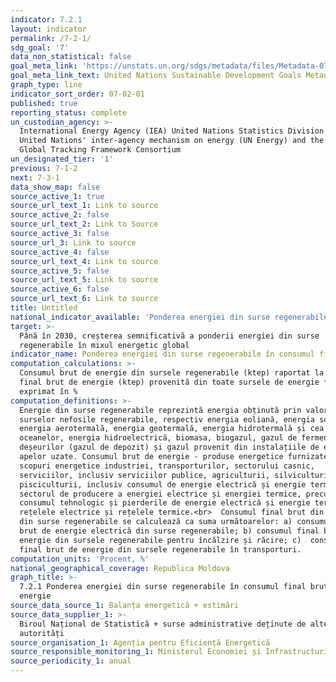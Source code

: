 ```yaml
---
indicator: 7.2.1
layout: indicator
permalink: /7-2-1/
sdg_goal: '7'
data_non_statistical: false
goal_meta_link: 'https://unstats.un.org/sdgs/metadata/files/Metadata-07-02-01.pdf '
goal_meta_link_text: United Nations Sustainable Development Goals Metadata (PDF 216 KB)
graph_type: line
indicator_sort_order: 07-02-01
published: true
reporting_status: complete
un_custodian_agency: >-
  International Energy Agency (IEA) United Nations Statistics Division (UNSD)
  United Nations' inter-agency mechanism on energy (UN Energy) and the SE4ALL
  Global Tracking Framework Consortium
un_designated_tier: '1'
previous: 7-1-2
next: 7-3-1
data_show_map: false
source_active_1: true
source_url_text_1: Link to source
source_active_2: false
source_url_text_2: Link to Source
source_active_3: false
source_url_3: Link to source
source_active_4: false
source_url_text_4: Link to source
source_active_5: false
source_url_text_5: Link to source
source_active_6: false
source_url_text_6: Link to source
title: Untitled
national_indicator_available: 'Ponderea energiei din surse regenerabile în consumul final brut de energie, %'
target: >-
  Până în 2030, creșterea semnificativă a ponderii energiei din surse
  regenerabile în mixul energetic global
indicator_name: Ponderea energiei din surse regenerabile în consumul final de energie
computation_calculations: >-
  Consumul brut de energie din sursele regenerabile (ktep) raportat la Consumul
  final brut de energie (ktep) provenită din toate sursele de energie *100,
  exprimat în %
computation_definitions: >-
  Energie din surse regenerabile reprezintă energia obținută prin valorificarea
  surselor nefosile regenerabile, respectiv energia eoliană, energia solară,
  energia aerotermală, energia geotermală, energia hidrotermală și cea a
  oceanelor, energia hidroelectrică, biomasa, biogazul, gazul de fermentare a
  deșeurilor (gazul de depozit) și gazul provenit din instalațiile de epurare a
  apelor uzate. Consumul brut de energie - produse energetice furnizate în
  scopuri energetice industriei, transporturilor, sectorului casnic,
  serviciilor, inclusiv serviciilor publice, agriculturii, silviculturii, și
  pisciculturii, inclusiv consumul de energie electrică și energie termică din
  sectorul de producere a energiei electrice și energiei termice, precum și
  consumul tehnologic și pierderile de energie electrică și energie termică în
  rețelele electrice și rețelele termice.<br>  Consumul final brut din energie
  din surse regenerabile se calculează ca suma următoarelor: a) consumul final
  brut de energie electrică din surse regenerabile; b) consumul final brut de
  energie din sursele regenerabile pentru încălzire și răcire; c)  consumul
  final brut de energie din sursele regenerabile în transporturi.
computation_units: 'Procent, %'
national_geographical_coverage: Republica Moldova
graph_title: >-
  7.2.1 Ponderea energiei din surse regenerabile în consumul final brut de
  energie
source_data_source_1: Balanța energetică + estimări
source_data_supplier_1: >-
  Biroul Național de Statistică + surse administrative deținute de alte
  autorități
source_organisation_1: Agenția pentru Eficiență Energetică
source_responsible_monitoring_1: Ministerul Economiei și Infrastructurii
source_periodicity_1: anual
---
```

